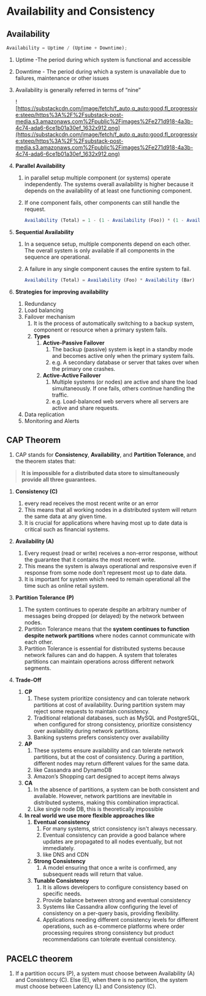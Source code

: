 # Availability and Consistency

## Availability

```jsx
Availability = Uptime / (Uptime + Downtime);
```

1. Uptime -The period during which system is functional and accessible
2. Downtime - The period during which a system is unavailable due to failures, maintenance or other issues
3. Availability is generally referred in terms of “nine”

   ![https://substackcdn.com/image/fetch/f_auto,q_auto:good,fl_progressive:steep/https%3A%2F%2Fsubstack-post-media.s3.amazonaws.com%2Fpublic%2Fimages%2Fe271d918-4a3b-4c74-ada6-6ce1b01a30ef_1632x912.png](https://substackcdn.com/image/fetch/f_auto,q_auto:good,fl_progressive:steep/https%3A%2F%2Fsubstack-post-media.s3.amazonaws.com%2Fpublic%2Fimages%2Fe271d918-4a3b-4c74-ada6-6ce1b01a30ef_1632x912.png)

4. **Parallel Availability**

   1. in parallel setup multiple component (or systems) operate independently. The systems overall availability is higher because it depends on the availability of at least one functioning component.
   2. If one component fails, other components can still handle the request.

      ```jsx
      Availability (Total) = 1 - (1 - Availability (Foo)) * (1 - Availability (Bar))
      ```

5. **Sequential Availability**

   1. In a sequence setup, multiple components depend on each other. The overall system is only available if all components in the sequence are operational.
   2. A failure in any single component causes the entire system to fail.

      ```jsx
      Availability (Total) = Availability (Foo) * Availability (Bar)
      ```

6. **Strategies for improving availability**

   1. Redundancy
   2. Load balancing
   3. Failover mechanism
      1. It is the process of automatically switching to a backup system, component or resource when a primary system fails.
      2. **Types**
         1. **Active-Passive Failover**
            1. The backup (passive) system is kept in a standby mode and becomes active only when the primary system fails.
            2. e.g. A secondary database or server that takes over when the primary one crashes.
         2. **Active-Active Failover**
            1. Multiple systems (or nodes) are active and share the load simultaneously. If one fails, others continue handling the traffic.
            2. e.g. Load-balanced web servers where all servers are active and share requests.
   4. Data replication
   5. Monitoring and Alerts

## CAP Theorem

1. CAP stands for **Consistency**, **Availability**, and **Partition Tolerance**, and the theorem states that:

> **It is impossible for a distributed data store to simultaneously provide all three guarantees.**

1. **Consistency (C)**

   1. every read receives the most recent write or an error
   2. This means that all working nodes in a distributed system will return the same data at any given time.
   3. It is crucial for applications where having most up to date data is critical such as financial systems.

2. **Availability (A)**

   1. Every request (read or write) receives a non-error response, without the guarantee that it contains the most recent write.
   2. This means the system is always operational and responsive even if response from some node don’t represent most up to date data.
   3. It is important for system which need to remain operational all the time such as online retail system.

3. **Partition Tolerance (P)**

   1. The system continues to operate despite an arbitrary number of messages being dropped (or delayed) by the network between nodes.
   2. Partition Tolerance means that the **system continues to function despite network partitions** where nodes cannot communicate with each other.
   3. Partition Tolerance is essential for distributed systems because network failures can and do happen. A system that tolerates partitions can maintain operations across different network segments.

4. **Trade-Off**

   1. **CP**
      1. These system prioritize consistency and can tolerate network partitions at cost of availability. During partition system may reject some requests to maintain consistency.
      2. Traditional relational databases, such as MySQL and PostgreSQL, when configured for strong consistency, prioritize consistency over availability during network partitions.
      3. Banking systems prefers consistency over availability
   2. **AP**
      1. These systems ensure availability and can tolerate network partitions, but at the cost of consistency. During a partition, different nodes may return different values for the same data.
      2. like Cassandra and DynamoDB
      3. Amazon’s Shopping cart designed to accept items always
   3. **CA**
      1. In the absence of partitions, a system can be both consistent and available. However, network partitions are inevitable in distributed systems, making this combination impractical.
      2. Like single node DB, this is theoretically impossible
   4. **In real world we use more flexible approaches like**
      1. **Eventual consistency**
         1. For many systems, strict consistency isn't always necessary.
         2. Eventual consistency can provide a good balance where updates are propagated to all nodes eventually, but not immediately.
         3. like DNS and CDN
      2. **Strong Consistency**
         1. A model ensuring that once a write is confirmed, any subsequent reads will return that value.
      3. **Tunable Consistency**
         1. It is allows developers to configure consistency based on specific needs.
         2. Provide balance between strong and eventual consistency
         3. Systems like Cassandra allow configuring the level of consistency on a per-query basis, providing flexibility.
         4. Applications needing different consistency levels for different operations, such as e-commerce platforms where order processing requires strong consistency but product recommendations can tolerate eventual consistency.

## **PACELC theorem**

1. If a partition occurs (P), a system must choose between Availability (A) and Consistency (C). Else (E), when there is no partition, the system must choose between Latency (L) and Consistency (C).
